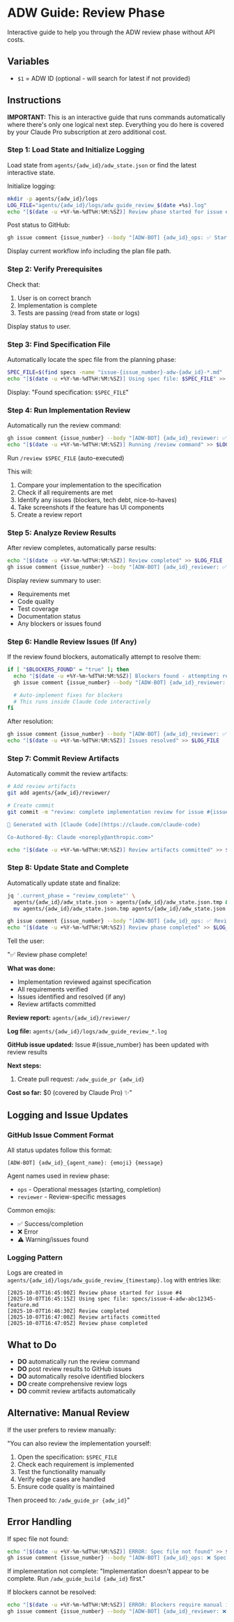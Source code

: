 # ADW Guide: Review Phase

Interactive guide to help you through the ADW review phase without API costs.

## Variables

- `$1` = ADW ID (optional - will search for latest if not provided)

## Instructions

**IMPORTANT:** This is an interactive guide that runs commands automatically where there's only one logical next step. Everything you do here is covered by your Claude Pro subscription at zero additional cost.

### Step 1: Load State and Initialize Logging

Load state from `agents/{adw_id}/adw_state.json` or find the latest interactive state.

Initialize logging:
```bash
mkdir -p agents/{adw_id}/logs
LOG_FILE="agents/{adw_id}/logs/adw_guide_review_$(date +%s).log"
echo "[$(date -u +%Y-%m-%dT%H:%M:%SZ)] Review phase started for issue #{issue_number}" >> $LOG_FILE
```

Post status to GitHub:
```bash
gh issue comment {issue_number} --body "[ADW-BOT] {adw_id}_ops: ✅ Starting review phase"
```

Display current workflow info including the plan file path.

### Step 2: Verify Prerequisites

Check that:
1. User is on correct branch
2. Implementation is complete
3. Tests are passing (read from state or logs)

Display status to user.

### Step 3: Find Specification File

Automatically locate the spec file from the planning phase:
```bash
SPEC_FILE=$(find specs -name "issue-{issue_number}-adw-{adw_id}-*.md" | head -1)
echo "[$(date -u +%Y-%m-%dT%H:%M:%SZ)] Using spec file: $SPEC_FILE" >> $LOG_FILE
```

Display: "Found specification: `$SPEC_FILE`"

### Step 4: Run Implementation Review

Automatically run the review command:
```bash
gh issue comment {issue_number} --body "[ADW-BOT] {adw_id}_reviewer: ✅ Reviewing implementation against specification"
echo "[$(date -u +%Y-%m-%dT%H:%M:%SZ)] Running /review command" >> $LOG_FILE
```

Run `/review $SPEC_FILE` (auto-executed)

This will:
1. Compare your implementation to the specification
2. Check if all requirements are met
3. Identify any issues (blockers, tech debt, nice-to-haves)
4. Take screenshots if the feature has UI components
5. Create a review report

### Step 5: Analyze Review Results

After review completes, automatically parse results:

```bash
echo "[$(date -u +%Y-%m-%dT%H:%M:%SZ)] Review completed" >> $LOG_FILE
gh issue comment {issue_number} --body "[ADW-BOT] {adw_id}_reviewer: ✅ Implementation reviewed"
```

Display review summary to user:
- Requirements met
- Code quality
- Test coverage
- Documentation status
- Any blockers or issues found

### Step 6: Handle Review Issues (If Any)

If the review found blockers, automatically attempt to resolve them:

```bash
if [ "$BLOCKERS_FOUND" = "true" ]; then
  echo "[$(date -u +%Y-%m-%dT%H:%M:%SZ)] Blockers found - attempting resolution" >> $LOG_FILE
  gh issue comment {issue_number} --body "[ADW-BOT] {adw_id}_reviewer: ⚠️ Review identified issues - resolving"

  # Auto-implement fixes for blockers
  # This runs inside Claude Code interactively
fi
```

After resolution:
```bash
gh issue comment {issue_number} --body "[ADW-BOT] {adw_id}_reviewer: ✅ Review issues resolved"
echo "[$(date -u +%Y-%m-%dT%H:%M:%SZ)] Issues resolved" >> $LOG_FILE
```

### Step 7: Commit Review Artifacts

Automatically commit the review artifacts:

```bash
# Add review artifacts
git add agents/{adw_id}/reviewer/

# Create commit
git commit -m "review: complete implementation review for issue #{issue_number}

🤖 Generated with [Claude Code](https://claude.com/claude-code)

Co-Authored-By: Claude <noreply@anthropic.com>"

echo "[$(date -u +%Y-%m-%dT%H:%M:%SZ)] Review artifacts committed" >> $LOG_FILE
```

### Step 8: Update State and Complete

Automatically update state and finalize:

```bash
jq '.current_phase = "review_complete"' \
  agents/{adw_id}/adw_state.json > agents/{adw_id}/adw_state.json.tmp && \
  mv agents/{adw_id}/adw_state.json.tmp agents/{adw_id}/adw_state.json

gh issue comment {issue_number} --body "[ADW-BOT] {adw_id}_ops: ✅ Review phase completed"
echo "[$(date -u +%Y-%m-%dT%H:%M:%SZ)] Review phase completed" >> $LOG_FILE
```

Tell the user:

"✅ Review phase complete!

**What was done:**
- Implementation reviewed against specification
- All requirements verified
- Issues identified and resolved (if any)
- Review artifacts committed

**Review report:** `agents/{adw_id}/reviewer/`

**Log file:** `agents/{adw_id}/logs/adw_guide_review_*.log`

**GitHub issue updated:** Issue #{issue_number} has been updated with review results

**Next steps:**
1. Create pull request: `/adw_guide_pr {adw_id}`

**Cost so far:** $0 (covered by Claude Pro) ✨"

## Logging and Issue Updates

### GitHub Issue Comment Format
All status updates follow this format:
```
[ADW-BOT] {adw_id}_{agent_name}: {emoji} {message}
```

Agent names used in review phase:
- `ops` - Operational messages (starting, completion)
- `reviewer` - Review-specific messages

Common emojis:
- ✅ Success/completion
- ❌ Error
- ⚠️ Warning/issues found

### Logging Pattern
Logs are created in `agents/{adw_id}/logs/adw_guide_review_{timestamp}.log` with entries like:
```
[2025-10-07T16:45:00Z] Review phase started for issue #4
[2025-10-07T16:45:15Z] Using spec file: specs/issue-4-adw-abc12345-feature.md
[2025-10-07T16:46:30Z] Review completed
[2025-10-07T16:47:00Z] Review artifacts committed
[2025-10-07T16:47:05Z] Review phase completed
```

## What to Do

- **DO** automatically run the review command
- **DO** post review results to GitHub issues
- **DO** automatically resolve identified blockers
- **DO** create comprehensive review logs
- **DO** commit review artifacts automatically

## Alternative: Manual Review

If the user prefers to review manually:

"You can also review the implementation yourself:

1. Open the specification: `$SPEC_FILE`
2. Check each requirement is implemented
3. Test the functionality manually
4. Verify edge cases are handled
5. Ensure code quality is maintained

Then proceed to: `/adw_guide_pr {adw_id}`"

## Error Handling

If spec file not found:
```bash
echo "[$(date -u +%Y-%m-%dT%H:%M:%SZ)] ERROR: Spec file not found" >> $LOG_FILE
gh issue comment {issue_number} --body "[ADW-BOT] {adw_id}_ops: ❌ Specification file not found - ensure planning completed"
```

If implementation not complete:
"Implementation doesn't appear to be complete. Run `/adw_guide_build {adw_id}` first."

If blockers cannot be resolved:
```bash
echo "[$(date -u +%Y-%m-%dT%H:%M:%SZ)] ERROR: Blockers require manual intervention" >> $LOG_FILE
gh issue comment {issue_number} --body "[ADW-BOT] {adw_id}_reviewer: ❌ Review blockers require manual intervention"
```

